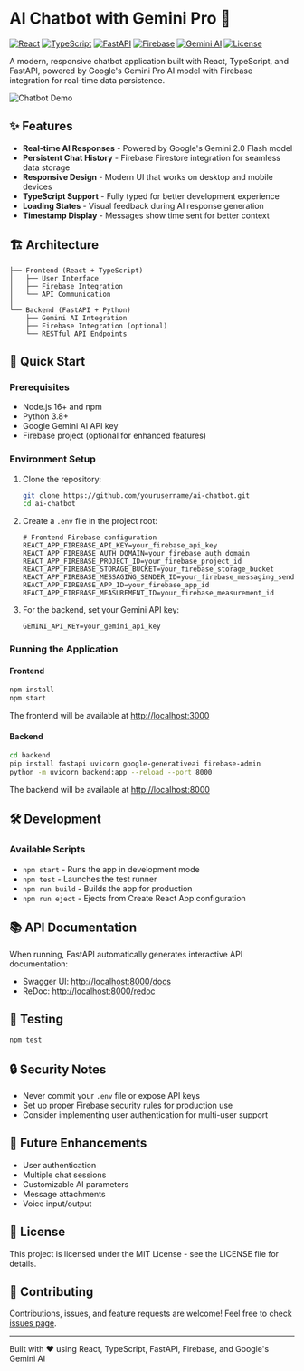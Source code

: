 # AI Chatbot with Gemini Pro 🤖

[![React](https://img.shields.io/badge/React-19.1-blue.svg)](https://reactjs.org/)
[![TypeScript](https://img.shields.io/badge/TypeScript-4.9-blue.svg)](https://www.typescriptlang.org/)
[![FastAPI](https://img.shields.io/badge/FastAPI-Latest-009688.svg)](https://fastapi.tiangolo.com/)
[![Firebase](https://img.shields.io/badge/Firebase-12.0-orange.svg)](https://firebase.google.com/)
[![Gemini AI](https://img.shields.io/badge/Gemini_AI-2.0-green.svg)](https://deepmind.google/technologies/gemini/)
[![License](https://img.shields.io/badge/License-MIT-blue.svg)](LICENSE)

A modern, responsive chatbot application built with React, TypeScript, and FastAPI, powered by Google's Gemini Pro AI model with Firebase integration for real-time data persistence.

![Chatbot Demo](https://via.placeholder.com/800x400?text=Chatbot+Demo)

## ✨ Features

- **Real-time AI Responses** - Powered by Google's Gemini 2.0 Flash model
- **Persistent Chat History** - Firebase Firestore integration for seamless data storage
- **Responsive Design** - Modern UI that works on desktop and mobile devices
- **TypeScript Support** - Fully typed for better development experience
- **Loading States** - Visual feedback during AI response generation
- **Timestamp Display** - Messages show time sent for better context

## 🏗️ Architecture

```
├── Frontend (React + TypeScript)
│   ├── User Interface
│   ├── Firebase Integration
│   └── API Communication
│
└── Backend (FastAPI + Python)
    ├── Gemini AI Integration
    ├── Firebase Integration (optional)
    └── RESTful API Endpoints
```

## 🚀 Quick Start

### Prerequisites

- Node.js 16+ and npm
- Python 3.8+
- Google Gemini AI API key
- Firebase project (optional for enhanced features)

### Environment Setup

1. Clone the repository:
   ```bash
   git clone https://github.com/yourusername/ai-chatbot.git
   cd ai-chatbot
   ```

2. Create a `.env` file in the project root:
   ```
   # Frontend Firebase configuration
   REACT_APP_FIREBASE_API_KEY=your_firebase_api_key
   REACT_APP_FIREBASE_AUTH_DOMAIN=your_firebase_auth_domain
   REACT_APP_FIREBASE_PROJECT_ID=your_firebase_project_id
   REACT_APP_FIREBASE_STORAGE_BUCKET=your_firebase_storage_bucket
   REACT_APP_FIREBASE_MESSAGING_SENDER_ID=your_firebase_messaging_sender_id
   REACT_APP_FIREBASE_APP_ID=your_firebase_app_id
   REACT_APP_FIREBASE_MEASUREMENT_ID=your_firebase_measurement_id
   ```

3. For the backend, set your Gemini API key:
   ```
   GEMINI_API_KEY=your_gemini_api_key
   ```

### Running the Application

#### Frontend

```bash
npm install
npm start
```

The frontend will be available at [http://localhost:3000](http://localhost:3000)

#### Backend

```bash
cd backend
pip install fastapi uvicorn google-generativeai firebase-admin
python -m uvicorn backend:app --reload --port 8000
```

The backend will be available at [http://localhost:8000](http://localhost:8000)

## 🛠️ Development

### Available Scripts

- `npm start` - Runs the app in development mode
- `npm test` - Launches the test runner
- `npm run build` - Builds the app for production
- `npm run eject` - Ejects from Create React App configuration

## 📚 API Documentation

When running, FastAPI automatically generates interactive API documentation:
- Swagger UI: [http://localhost:8000/docs](http://localhost:8000/docs)
- ReDoc: [http://localhost:8000/redoc](http://localhost:8000/redoc)

## 🧪 Testing

```bash
npm test
```

## 🔒 Security Notes

- Never commit your `.env` file or expose API keys
- Set up proper Firebase security rules for production use
- Consider implementing user authentication for multi-user support

## 🔄 Future Enhancements

- User authentication
- Multiple chat sessions
- Customizable AI parameters
- Message attachments
- Voice input/output

## 📝 License

This project is licensed under the MIT License - see the LICENSE file for details.

## 🤝 Contributing

Contributions, issues, and feature requests are welcome! Feel free to check [issues page](https://github.com/yourusername/ai-chatbot/issues).

---

Built with ❤️ using React, TypeScript, FastAPI, Firebase, and Google's Gemini AI
